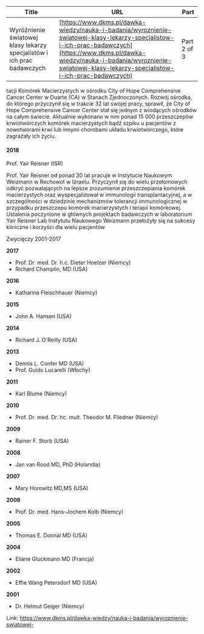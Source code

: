 | **Title**       | **URL**           | **Part**              |
|-----------------|-------------------|-----------------------|
| Wyróżnienie światowej klasy lekarzy specjalistów i ich prac badawczych          | [https://www.dkms.pl/dawka-wiedzy/nauka-i-badania/wyroznienie-swiatowej-klasy-lekarzy-specjalistow-i-ich-prac-badawczych](https://www.dkms.pl/dawka-wiedzy/nauka-i-badania/wyroznienie-swiatowej-klasy-lekarzy-specjalistow-i-ich-prac-badawczych)    | Part 2 of 3          |

tacji Komórek Macierzystych w ośrodku City of Hope Comprehensive Cancer Center w Duarte (CA) w Stanach Zjednoczonych. Rozwój ośrodka, do którego przyczynił się w trakcie 32 lat swojej pracy, sprawił, że City of Hope Comprehensive Cancer Center stał się jednym z wiodących ośrodków na całym świecie. Aktualnie wykonano w nim ponad 15 000 przeszczepów krwiotwórczych komórek macierzystych bądź szpiku u pacjentów z nowotworami krwi lub innymi chorobami układu krwiotwórczego, które zagrażały ich życiu.


#### 2018


Prof. Yair Reisner (ISR)


Prof. Yair Reisner od ponad 30 lat pracuje w Instytucie Naukowym Weizmann w Rechowot w Izraelu. Przyczynił się do wielu przełomowych odkryć pozwalających na lepsze zrozumienie przeszczepiania komórek macierzystych oraz wyspecjalizował w immunologii transplantacyjnej, a w szczególności w dziedzinie mechanizmów tolerancji immunologicznej w przypadku przeszczepu komórek macierzystych i terapii komórkowej. Ustalenia poczynione w głównych projektach badawczych w laboratorium Yair Reisner Lab Instytutu Naukowego Weizmann przełożyły się na sukcesy kliniczne i korzyści dla wielu pacjentów


Zwycięczy 2001\-2017

**2017** 


* Prof. Dr. med. Dr. h.c. Dieter Hoelzer (Niemcy)
* Richard Champlin, MD (USA)


**2016** 


* Katharina Fleischhauer (Niemcy)


**2015** 


* John A. Hansen (USA)


**2014** 


* Richard J. O'Reilly (USA)


**2013** 


* Dennis L. Confer MD (USA)
* Prof. Guido Lucarelli (Włochy)


**2011** 


* Karl Blume (Niemcy)


**2010** 


* Prof. Dr. med. Dr. hc. mult. Theodor M. Fliedner (Niemcy)


**2009** 


* Rainer F. Storb (USA)


**2008** 


* Jan van Rood MD, PhD (Holandia)


**2007** 


* Mary Horowitz MD,MS (USA)


**2006** 


* Prof. Dr. med. Hans\-Jochem Kolb (Niemcy)


**2005** 


* Thomas E. Donnal MD (USA)


**2004** 


* Eliane Gluckmann MD (Francja)


**2002** 


* Effie Wang Petersdorf MD (USA)


**2001** 


* Dr. Helmut Geiger (Niemcy)


Link: https://www.dkms.pl/dawka-wiedzy/nauka-i-badania/wyroznienie-swiatowej-